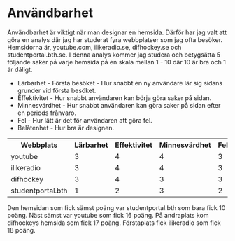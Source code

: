 Användbarhet
===============================

Användbarhet är viktigt när man designar en hemsida. Därför har jag valt att göra en analys där jag har studerat fyra webbplatser som jag ofta besöker. Hemsidorna är, youtube.com, ilikeradio.se, difhockey.se och studentportal.bth.se. I denna analys kommer jag studera och betygsätta 5 följande saker på varje hemsida på en skala mellan 1 - 10 där 10 är bra och 1 är dåligt.
<ul>
    <li>Lärbarhet - Första besöket - Hur snabbt en ny användare lär sig sidans grunder vid första besöket.</li>
    <li>Effektivitet - Hur snabbt användaren kan börja göra saker på sidan.</li>
    <li>Minnesvärdhet - Hur snabbt användaren kan göra saker på sidan efter en periods frånvaro.</li>
    <li>Fel - Hur lätt är det för användaren att göra fel.</li>
    <li>Belåtenhet - Hur bra är designen.</li>
</ul>






<table>
    <tr>
        <th>Webbplats</th>
        <th>Lärbarhet</th>
        <th>Effektivitet</th>
        <th>Minnesvärdhet</th>
        <th>Fel</th>
        <th>Belåtenhet</th>
        <th>Totalt</th>
    </tr>
    <tr>
        <td>youtube</td>
        <td>3</td>
        <td>4</td>
        <td>4</td>
        <td>3</td>
        <td>2</td>
        <td>16</td>
    </tr>
    <tr>
        <td>ilikeradio</td>
        <td>3</td>
        <td>4</td>
        <td>4</td>
        <td>3</td>
        <td>4</td>
        <td>18</td>
    </tr>
    <tr>
        <td>difhockey</td>
        <td>3</td>
        <td>4</td>
        <td>3</td>
        <td>3</td>
        <td>4</td>
        <td>17</td>
    </tr>
    <tr>
        <td>studentportal.bth</td>
        <td>1</td>
        <td>2</td>
        <td>3</td>
        <td>2</td>
        <td>2</td>
        <td>10</td>
    </tr>
</table>

Den hemsidan som fick sämst poäng var studentportal.bth som bara fick 10 poäng. Näst sämst var youtube som fick 16 poäng. På andraplats kom difhockeys hemsida som fick 17 poäng. Förstaplats fick ilikeradio som fick 18 poäng.
